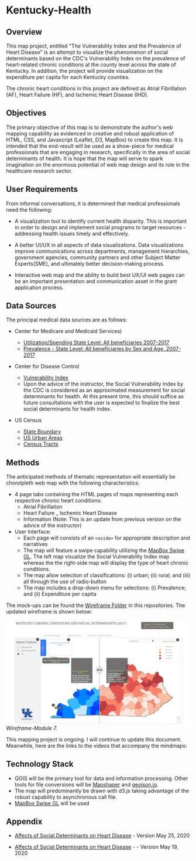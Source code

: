 #


# Kentucky-Health

## Overview

This map project, entitled "The Vulnerability Index and 
the Prevalence of Heart Disease" is an attempt to visualize the phenomenon of social determinants based on the CDC's Vulnerability Index on the prevalence of heart-related chronic conditions at the county level across the state of Kentucky. In addition, the project will provide visualization on the expenditure per capita for each Kentucky counties.

The chronic heart conditions in this project are defined as Atrial Fibrillation (AF), Heart Failure (HF), and Ischemic Heart Disease (IHD).

## Objectives
The primary objective of this map is to demonstrate the author's web mapping capability as evidenced in creative and robust application of HTML, CSS, and Javascript (Leaflet, D3, MapBox) to create this map. It is intended that the end-result will be used as a show-piece for medical professionals that are engaging in research, specifically in the area of social determinants of health. It is hope that the map will serve to spark imagination on the enormous potential of web map design and its role in the healthcare research sector.

## User Requirements
From informal conversations, it is determined that medical professionals need the following:

- A visualization tool to identify current health disparity. This is important in order to design and implement social programs to target resources - addressing health issues timely and effectively.

- A better UI/UX in all aspects of data visualizations. Data visualizations improve communications across departments, management hierarchies, government agencies, community partners and other Subject Matter Experts(SME), and ultimately better decision-making process.

- Interactive web map and the ability to build best UX/UI web pages can be an important presentation and communication asset in the grant application process.

## Data Sources
The principal medical data sources are as follows:

- Center for Medicare and Medicaid Services)
    - [Utilization/Spending State Level: All beneficiaries 2007-2017](https://www.cms.gov/Research-Statistics-Data-and-Systems/Statistics-Trends-and-Reports/Chronic-Conditions/Downloads/CC_Util_Spend_State.zip)
    - [Prevalence - State Level: All beneficiaries by Sex and Age, 2007-2017](https://www.cms.gov/Research-Statistics-Data-and-Systems/Statistics-Trends-and-Reports/Chronic-Conditions/Downloads/CC_Prev_State_All_Sex_Age.zip)
 
- Center for Disease Control
    - [Vulnerability Index](https://svi.cdc.gov/)
    - Upon the advice of the instructor, the Social Vulnerability Index by the CDC is considered as an approximated measurement for social determinants for health. At this present time, this should suffice as future consultations with the user is expected to finalize the best social determinants for health index.

- US Census
    - [State Boundary](https://www2.census.gov/geo/tiger/GENZ2019/shp/cb_2019_us_state_500k.zip)
    - [US Urban Areas](https://www2.census.gov/geo/tiger/GENZ2019/shp/cb_2019_us_ua10_500k.zip)
    - [Census Tracts](https://www2.census.gov/geo/tiger/GENZ2019/shp/cb_2019_us_tract_500k.zip)

## Methods

The anticipated methods of thematic representation will essentially be chorolpleth web map with the following characteristics:
- 4 page tabs containing the HTML pages of maps representing each respective chronic heart conditions:
    - Atrial Fibrillation
    - Heart Failure
    _ Ischemic Heart Disease
    - Information
(Note: This is an update from previous version on the advice of the instructor)
- User Interface: 
    - Each page will consists of an `<aside>` for appropriate description and narratives
    - The map will feature a swipe capability utilizing the [MapBox Swipe GL](../Kentucky-Health/Samples/index_mapbox.html). The left map visualize the Social Vulnerability Index map whereas the the right-side map will display the type of heart chronic conditions.
    - The map allow selection of classifications: (i) urban; (ii) rural; and (iii) all through the use of radio-button
    - The map includes a drop-down menu for selections: (i) Prevalence; and (ii) Expenditure per capita

The mock-ups can be found the [Wireframe Folder](../kentucky-health/Wireframes) in this repositories. The updated wireframe is shown below:

![Wireframe-Module 7](Wireframes/Wireframe_Module7.jpg)
*Wireframe-Module 7.*

This mapping project is ongoing. I will continue to update this document. Meanwhile, here are the links to the videos that accompany the mindmaps:

## Technology Stack
- QGIS will be the primary tool for data and information processing. Other tools for file conversions will be [Mapshaper](https://mapshaper.org) and [geojson.io](geojson.io).
- The map will predominantly be drawn with d3.js taking advantage of the robust capability to asynchronous call file.
- [MapBox Swipe GL](../Kentucky-Health/Samples/index_mapbox.html) will be used

## Appendix
- [Affects of Social Determinants on Heart Disease](https://1drv.ms/v/s!Al_WACz_cvVTgqBElxHVA02kyjGGDA?e=WaVuZO) - Version May 25, 2020

- [Affects of Social Determinants on Heart Disease](https://1drv.ms/v/s!Al_WACz_cvVTgqRilFTe-_QFQ0r5HQ?e=mD9Ahn) - - Version May 19, 2020
